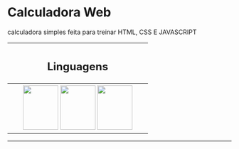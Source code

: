 # Calculadora Web

calculadora simples feita para treinar HTML, CSS E JAVASCRIPT

<table align="center">
  <tr>
    <th width=300> <h2> Linguagens </h2> </th>
  </tr>
  <tr>
    <th width=300>
        <img src="https://cdn.jsdelivr.net/gh/devicons/devicon/icons/html5/html5-original.svg" width=79, height=100 />
        <img src="https://cdn.jsdelivr.net/gh/devicons/devicon/icons/css3/css3-original.svg" width=79, height=100 /> 
        <img src="https://cdn.jsdelivr.net/gh/devicons/devicon/icons/javascript/javascript-original.svg" width=79, height=100/>    
    </th>
  </tr>

</table>

<hr>

